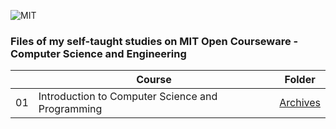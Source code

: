 ![MIT](http://i.imgur.com/Dwcu84C.jpg)
### Files of my self-taught studies on MIT Open Courseware - Computer Science and Engineering

||Course|Folder|
|---|---|---|
|01|Introduction to Computer Science and Programming|[Archives](https://github.com/ericdouglas/MIT-computer-science/tree/master/archives/01-introduction-to-computer-science-and-programming)|
